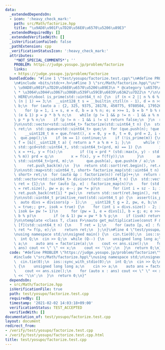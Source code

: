```yaml
---
data:
  _extendedDependsOn:
  - icon: ':heavy_check_mark:'
    path: src/Math/factorize.hpp
    title: "\u9AD8\u901F\u7D20\u56E0\u6570\u5206\u89E3"
  _extendedRequiredBy: []
  _extendedVerifiedWith: []
  _isVerificationFailed: false
  _pathExtension: cpp
  _verificationStatusIcon: ':heavy_check_mark:'
  attributes:
    '*NOT_SPECIAL_COMMENTS*': ''
    PROBLEM: https://judge.yosupo.jp/problem/factorize
    links:
    - https://judge.yosupo.jp/problem/factorize
  bundledCode: "#line 1 \"test/yosupo/factorize.test.cpp\"\n#define PROBLEM \"https://judge.yosupo.jp/problem/factorize\"\
    \n#include <bits/stdc++.h>\n#line 3 \"src/Math/factorize.hpp\"\n/**\n * @title\
    \ \u9AD8\u901F\u7D20\u56E0\u6570\u5206\u89E3\n * @category \u6570\u5B66\n *  O(N^(1/4))\n\
    \ * \u3064\u3044\u3067\u306B\u539F\u59CB\u6839\u63A2\u7D22\n */\n\n// BEGIN CUT\
    \ HERE\n\nbool is_prime(std::uint64_t n) {\n  if (n < 2 || n % 6 % 4 != 1) return\
    \ (n | 1) == 3;\n  __uint128_t s = __builtin_ctzll(n - 1), d = n >> s, p, i, e,\
    \ b;\n  for (auto a : {2, 325, 9375, 28178, 450775, 9780504, 1795265022}) {\n\
    \    for (p = 1, i = s, e = d, b = a % n; e; e >>= 1, b = b * b % n)\n      if\
    \ (e & 1) p = p * b % n;\n    while (p != 1 && p != n - 1 && a % n && i--) p =\
    \ p * p % n;\n    if (p != n - 1 && i != s) return false;\n  }\n  return true;\n\
    }\n\nstd::vector<std::uint64_t> factorize(std::uint64_t n) {\n  std::vector<std::uint64_t>\
    \ ret;\n  std::queue<std::uint64_t> que;\n  for (que.push(n); !que.empty();) {\n\
    \    __uint128_t m = que.front(), x = 0, y = 0, t = 0, prd = 2, i = 1, q;\n  \
    \  que.pop();\n    if (m == 1) continue;\n    if (!is_prime(m)) {\n      auto\
    \ f = [&](__uint128_t a) { return a * a % m + 1; };\n      while (t++ % 40 ||\
    \ std::gcd<std::uint64_t, std::uint64_t>(prd, m) == 1) {\n        if (x == y)\
    \ x = ++i, y = f(x);\n        if ((q = prd * (std::max(x, y) - std::min(x, y))\
    \ % m)) prd = q;\n        x = f(x), y = f(f(y));\n      }\n      auto a = std::gcd<std::uint64_t,\
    \ std::uint64_t>(prd, m);\n      que.push(a), que.push(m / a);\n    } else\n \
    \     ret.push_back(m);\n  }\n  return std::sort(ret.begin(), ret.end()), ret;\n\
    }\n\nstd::map<std::uint64_t, short> factorize_map(std::uint64_t n) {\n  std::map<std::uint64_t,\
    \ short> ret;\n  for (auto &p : factorize(n)) ret[p]++;\n  return ret;\n}\n\n\
    std::vector<std::uint64_t> divisors(std::uint64_t n) {\n  std::vector<std::uint64_t>\
    \ ret = {1};\n  for (auto [p, e] : factorize_map(n))\n    for (std::uint64_t sz\
    \ = ret.size(), pw = p; e--; pw *= p)\n      for (int i = sz - 1; i >= 0; i--)\
    \ ret.push_back(ret[i] * pw);\n  return std::sort(ret.begin(), ret.end()), ret;\n\
    }\n\nstd::uint64_t primitive_root(std::uint64_t p) {\n  assert(is_prime(p));\n\
    \  auto divs = divisors(p - 1);\n  __uint128_t g = 2, pw, e, b;\n  for (bool isok\
    \ = true;; g++, isok = true) {\n    for (int i = divs.size() - 2; i && isok; i--,\
    \ isok &= pw != 1)\n      for (pw = 1, e = divs[i], b = g; e; e >>= 1, b = b *\
    \ b % p)\n        if (e & 1) pw = pw * b % p;\n    if (isok) return g;\n  }\n\
    }\n\ntemplate <class T, class F>\nauto get_multiplicative(const F &f) {\n  return\
    \ [f](std::uint64_t n) {\n    T ret = 1;\n    for (auto [p, e] : factorize_map(n))\
    \ ret *= f(p, e);\n    return ret;\n  };\n}\n#line 4 \"test/yosupo/factorize.test.cpp\"\
    \nusing namespace std;\n\nsigned main() {\n  cin.tie(0);\n  ios::sync_with_stdio(0);\n\
    \  int Q;\n  cin >> Q;\n  while (Q--) {\n    unsigned long long a;\n    cin >>\
    \ a;\n    auto ans = factorize(a);\n    cout << ans.size();\n    for (auto x :\
    \ ans) cout << \" \" << x;\n    cout << '\\n';\n  }\n  return 0;\n}\n"
  code: "#define PROBLEM \"https://judge.yosupo.jp/problem/factorize\"\n#include <bits/stdc++.h>\n\
    #include \"src/Math/factorize.hpp\"\nusing namespace std;\n\nsigned main() {\n\
    \  cin.tie(0);\n  ios::sync_with_stdio(0);\n  int Q;\n  cin >> Q;\n  while (Q--)\
    \ {\n    unsigned long long a;\n    cin >> a;\n    auto ans = factorize(a);\n\
    \    cout << ans.size();\n    for (auto x : ans) cout << \" \" << x;\n    cout\
    \ << '\\n';\n  }\n  return 0;\n}"
  dependsOn:
  - src/Math/factorize.hpp
  isVerificationFile: true
  path: test/yosupo/factorize.test.cpp
  requiredBy: []
  timestamp: '2021-02-02 14:03:18+09:00'
  verificationStatus: TEST_ACCEPTED
  verifiedWith: []
documentation_of: test/yosupo/factorize.test.cpp
layout: document
redirect_from:
- /verify/test/yosupo/factorize.test.cpp
- /verify/test/yosupo/factorize.test.cpp.html
title: test/yosupo/factorize.test.cpp
---
```

